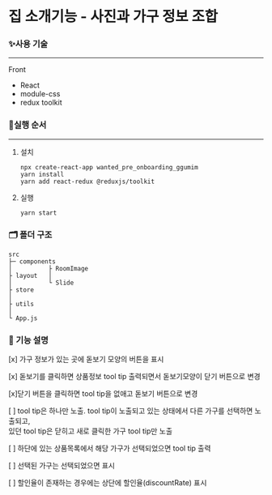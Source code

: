 # 집 소개기능 - 사진과 가구 정보 조합

### ✨사용 기술

---

Front

- React
- module-css
- redux toolkit

### 🔱실행 순서

---

1.  설치

        npx create-react-app wanted_pre_onboarding_ggumim
        yarn install
        yarn add react-redux @reduxjs/toolkit

2.  실행
         
        yarn start

### 🗂 폴더 구조

    src
    ├─ components
    │          ├ RoomImage
    ├ layout   │
    │          └ Slide
    ├ store
    │
    ├ utils
    │
    └ App.js

### 🎈 기능 설명

[x] 가구 정보가 있는 곳에 돋보기 모양의 버튼을 표시

[x] 돋보기를 클릭하면 상품정보 tool tip 출력되면서 돋보기모양이 닫기 버튼으로 변경

[x]닫기 버튼을 클릭하면 tool tip을 없애고 돋보기 버튼으로 변경

[ ] tool tip은 하나만 노출. tool tip이 노출되고 있는 상태에서 다른 가구를 선택하면 노출되고, <br/>
    있던 tool tip은 닫히고 새로 클릭한 가구 tool tip만 노출

[ ] 하단에 있는 상품목록에서 해당 가구가 선택되었으면 tool tip 출력

[ ] 선택된 가구는 선택되었으면 표시

[ ] 할인율이 존재하는 경우에는 상단에 할인율(discountRate) 표시
